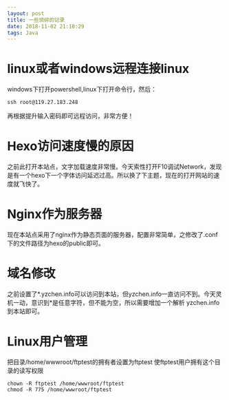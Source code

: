 ```yaml
---
layout: post
title: 一些琐碎的记录
date: 2018-11-02 21:10:29
tags: Java
---
```

# linux或者windows远程连接linux
windows下打开powershell,linux下打开命令行，然后：
```
ssh root@119.27.183.248
```
再根据提升输入密码即可远程访问，非常方便！

# Hexo访问速度慢的原因
之前此打开本站点，文字加载速度非常慢。今天索性打开F10调试Network，发现是有一个hexo下一个字体访问延迟过高。所以换了下主题，现在的打开网站的速度就飞快了。
# Nginx作为服务器
现在本站点采用了nginx作为静态页面的服务器，配置非常简单，之修改了.conf下的文件路径为hexo的public即可。
# 域名修改
之前设置了*.yzchen.info可以访问到本站，但yzchen.info一直访问不到。今天灵机一动，意识到*是任意字符，但不能为空，所以需要增加一个解析 yzchen.info到本站即可。

# Linux用户管理
把目录/home/wwwroot/ftptest的拥有者设置为ftptest
使ftptest用户拥有这个目录的读写权限 

```
chown -R ftptest /home/wwwroot/ftptest
chmod -R 775 /home/wwwroot/ftptest
```

